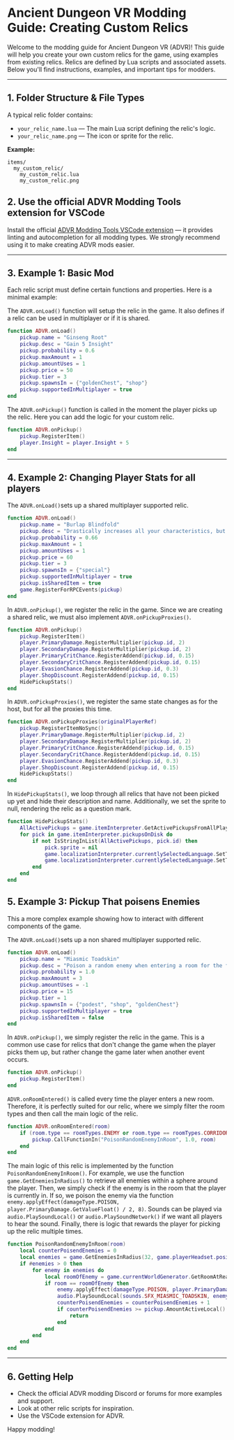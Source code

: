 # Ancient Dungeon VR Modding Guide: Creating Custom Relics

Welcome to the modding guide for Ancient Dungeon VR (ADVR)! This guide will help you create your own custom relics for the game, using examples from existing relics. Relics are defined by Lua scripts and associated assets. Below you'll find instructions, examples, and important tips for modders.

---

## 1. Folder Structure & File Types

A typical relic folder contains:

- `your_relic_name.lua` — The main Lua script defining the relic's logic.
- `your_relic_name.png` — The icon or sprite for the relic.

**Example:**
```
items/
  my_custom_relic/
    my_custom_relic.lua
    my_custom_relic.png
```

## 2. Use the official ADVR Modding Tools extension for VSCode

Install the official [ADVR Modding Tools VSCode extension](https://marketplace.visualstudio.com/items?itemName=erthugames.advr-modding-tools) — it provides linting and autocompletion for all modding types. We strongly recommend using it to make creating ADVR mods easier. 

---

## 3. Example 1: Basic Mod

Each relic script must define certain functions and properties. Here is a minimal example:

The `ADVR.onLoad()` function will setup the relic in the game. It also defines if a relic can be used in multiplayer or if it is shared. 

```lua
function ADVR.onLoad()
    pickup.name = "Ginseng Root"
    pickup.desc = "Gain 5 Insight"
    pickup.probability = 0.6
    pickup.maxAmount = 1
    pickup.amountUses = 1
    pickup.price = 50
    pickup.tier = 3
    pickup.spawnsIn = {"goldenChest", "shop"}
    pickup.supportedInMultiplayer = true
end
```

The `ADVR.onPickup()` function is called in the moment the player picks up the relic. Here you can add the logic for your custom relic. 

```lua
function ADVR.onPickup()
    pickup.RegisterItem()
    player.Insight = player.Insight + 5
end
```

---

## 4. Example 2: Changing Player Stats for all players

The `ADVR.onLoad()`sets up a shared multiplayer supported relic. 
```lua
function ADVR.onLoad()
    pickup.name = "Burlap Blindfold"
    pickup.desc = "Drastically increases all your characteristics, but relics will not longer be identifiable in advance"
    pickup.probability = 0.66
    pickup.maxAmount = 1
    pickup.amountUses = 1
    pickup.price = 60
    pickup.tier = 3
    pickup.spawnsIn = {"special"}
    pickup.supportedInMultiplayer = true
    pickup.isSharedItem = true
    game.RegisterForRPCEvents(pickup)
end
```

In `ADVR.onPickup()`, we register the relic in the game. Since we are creating a shared relic, we must also implement `ADVR.onPickupProxies()`.
```lua
function ADVR.onPickup()
    pickup.RegisterItem()
    player.PrimaryDamage.RegisterMultiplier(pickup.id, 2)
    player.SecondaryDamage.RegisterMultiplier(pickup.id, 2)
    player.PrimaryCritChance.RegisterAddend(pickup.id, 0.15)
    player.SecondaryCritChance.RegisterAddend(pickup.id, 0.15)
    player.EvasionChance.RegisterAddend(pickup.id, 0.3)
    player.ShopDiscount.RegisterAddend(pickup.id, 0.15)
    HidePickupStats()
end
```

In `ADVR.onPickupProxies()`, we register the same state changes as for the host, but for all the proxies this time.
```lua
function ADVR.onPickupProxies(originalPlayerRef)
	pickup.RegisterItemNoSync()
	player.PrimaryDamage.RegisterMultiplier(pickup.id, 2)
	player.SecondaryDamage.RegisterMultiplier(pickup.id, 2)
	player.PrimaryCritChance.RegisterAddend(pickup.id, 0.15)
	player.SecondaryCritChance.RegisterAddend(pickup.id, 0.15)
	player.EvasionChance.RegisterAddend(pickup.id, 0.3)
	player.ShopDiscount.RegisterAddend(pickup.id, 0.15)
    HidePickupStats()
end
```

In `HidePickupStats()`, we loop through all relics that have not been picked up yet and hide their description and name. Additionally, we set the sprite to null, rendering the relic as a question mark.

```lua
function HidePickupStats()
	AllActivePickups = game.itemInterpreter.GetActivePickupsFromAllPlayers()
	for pick in game.itemInterpreter.pickupsOnDisk do
		if not IsStringInList(AllActivePickups, pick.id) then
			pick.sprite = nil
			game.localizationInterpreter.currentlySelectedLanguage.SetTranslation(pick.id .. "_desc", "???")
			game.localizationInterpreter.currentlySelectedLanguage.SetTranslation(pick.id .. "_name", "???")		
		end
	end
end
```

## 5. Example 3: Pickup That poisens Enemies

This a more complex example showing how to interact with different components of the game.

The `ADVR.onLoad()`sets up a non shared multiplayer supported relic. 

```lua
function ADVR.onLoad()
	pickup.name = "Miasmic Toadskin"
	pickup.desc = "Poison a random enemy when entering a room for the first time"
	pickup.probability = 1.0
	pickup.maxAmount = 3
	pickup.amountUses = -1
	pickup.price = 15
	pickup.tier = 1
	pickup.spawnsIn = {"podest", "shop", "goldenChest"}
	pickup.supportedInMultiplayer = true
    pickup.isSharedItem = false
end
```

In `ADVR.onPickup()`, we simply register the relic in the game. This is a common use case for relics that don't change the game when the player picks them up, but rather change the game later when another event occurs.

```lua
function ADVR.onPickup()
	pickup.RegisterItem()
end
```

`ADVR.onRoomEntered()` is called every time the player enters a new room. Therefore, it is perfectly suited for our relic, where we simply filter the room types and then call the main logic of the relic.

```lua
function ADVR.onRoomEntered(room)
	if (room.type == roomTypes.ENEMY or room.type == roomTypes.CORRIDOR or room.type == roomTypes.SECRET or room.type == roomTypes.ITEM) then
		pickup.CallFunctionIn("PoisonRandomEnemyInRoom", 1.0, room)
	end
end
```

The main logic of this relic is implemented by the function `PoisonRandomEnemyInRoom()`. For example, we use the function `game.GetEnemiesInRadius()` to retrieve all enemies within a sphere around the player. Then, we simply check if the enemy is in the room that the player is currently in. If so, we poison the enemy via the function `enemy.applyEffect(damageType.POISON, player.PrimaryDamage.GetValueFloat() / 2, 8)`. Sounds can be played via `audio.PlaySoundLocal()` or `audio.PlaySoundNetwork()` if we want all players to hear the sound. Finally, there is logic that rewards the player for picking up the relic multiple times.

```lua
function PoisonRandomEnemyInRoom(room)
	local counterPoisendEnemies = 0
	local enemies = game.GetEnemiesInRadius(32, game.playerHeadset.position, true, true)
	if #enemies > 0 then
		for enemy in enemies do
			local roomOfEnemy = game.currentWorldGenerator.GetRoomAtRealPos(enemy.transform.position)
			if room == roomOfEnemy then
				enemy.applyEffect(damageType.POISON, player.PrimaryDamage.GetValueFloat() / 2, 8)
				audio.PlaySoundLocal(sounds.SFX_MIASMIC_TOADSKIN, enemy.transform.position)
				counterPoisendEnemies = counterPoisendEnemies + 1
				if counterPoisendEnemies >= pickup.AmountActiveLocal() then
					return
				end
			end
		end
	end
end
```

---

## 6. Getting Help

- Check the official ADVR modding Discord or forums for more examples and support.
- Look at other relic scripts for inspiration.
- Use the VSCode extension for ADVR.

Happy modding!